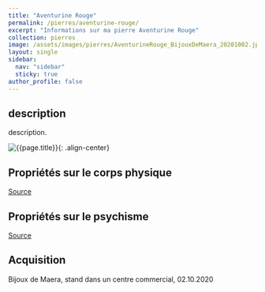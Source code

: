 ```yaml
---
title: "Aventurine Rouge"
permalink: /pierres/aventurine-rouge/
excerpt: "Informations sur ma pierre Aventurine Rouge"
collection: pierres
image: /assets/images/pierres/AventurineRouge_BijouxDeMaera_20201002.jpg
layout: single
sidebar:
  nav: "sidebar"
  sticky: true
author_profile: false
---
```


## description
description.

![{{page.title}}]({{page.image}} "Aventurine Rouge"){: .align-center}

## Propriétés sur le corps physique


[Source](https://)


## Propriétés sur le psychisme


[Source](https://)

## Acquisition
Bijoux de Maera, stand dans un centre commercial, 02.10.2020
